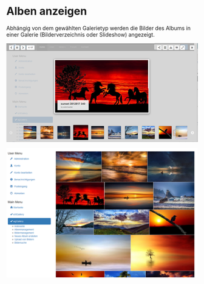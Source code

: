 # Alben anzeigen

Abhängig von dem gewählten Galerietyp werden die Bilder des Albums in einer Galerie \(Bilderverzeichnis oder Slideshow\) angezeigt.

![Beispiel: LC Lightbox LITE](../../.gitbook/assets/gallery1_de.png)

![Beispiel: Justified Gallery with Colorbox](../../.gitbook/assets/gallery2_de.png)

